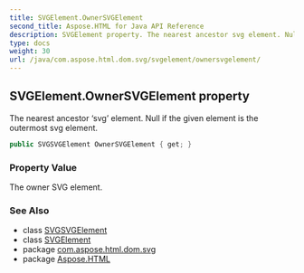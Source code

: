 ```yaml
---
title: SVGElement.OwnerSVGElement
second_title: Aspose.HTML for Java API Reference
description: SVGElement property. The nearest ancestor svg element. Null if the given element is the outermost svg element
type: docs
weight: 30
url: /java/com.aspose.html.dom.svg/svgelement/ownersvgelement/
---
```

## SVGElement.OwnerSVGElement property

The nearest ancestor ‘svg’ element. Null if the given element is the outermost svg element.

```java
public SVGSVGElement OwnerSVGElement { get; }
```

### Property Value

The owner SVG element.

### See Also

* class [SVGSVGElement](../../svgsvgelement/)
* class [SVGElement](../)
* package [com.aspose.html.dom.svg](../../svgelement/)
* package [Aspose.HTML](../../../)
